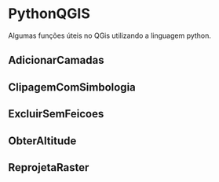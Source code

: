 # PythonQGIS

Algumas funções úteis no QGis utilizando a linguagem python.

## AdicionarCamadas


## ClipagemComSimbologia


## ExcluirSemFeicoes


## ObterAltitude


## ReprojetaRaster


## 
